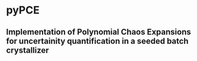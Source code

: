 # pyPCE

## Implementation of Polynomial Chaos Expansions for uncertainity quantification in a seeded batch crystallizer
